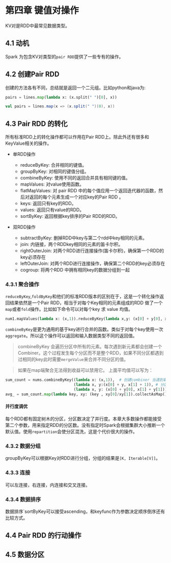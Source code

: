 # 第四章 键值对操作

KV对是RDD中最常见数据类型。

## 4.1 动机
Spark 为包含KV对类型的`pair RDD`提供了一些专有的操作。

## 4.2 创建Pair RDD
创建的方法各有不同，总结就是返回一个二元组。比如python和java为:

```python
pairs = lines.map(lambda x: (x.split(" ")[0], x))
```
```scala
val pairs = lines.map(x => (x.split(" ")(0), x))
```

## 4.3 Pair RDD 的转化
所有标准RDD上的转化操作都可以作用在Pair RDD上。除此外还有很多和KeyValue相关的操作。

- 单RDD操作
  - reduceByKey: 合并相同的键值。
  - groupByKey: 对相同的键值分组。
  - combineByKey: 使用不同的返回合并具有相同键的值。
  - mapValues: 对value使用函数。
  - flatMapValues: 对 pair RDD 中的每个值应用一个返回迭代器的函数，然后对返回的每个元素生成一个对应key的Pair RDD 。
  - keys: 返回只有key的RDD。
  - values: 返回只有value的RDD。
  - sortByKey: 返回根据key排序的Pair RDD的RDD。

- 双RDD操作
  - subtractByKey: 删掉RDD中key与第二个rdd中key相同的元素。
  - join: 内链接，两个RDDkey相同的元素的笛卡尔积。
  - rightOuterJoin: 对两个RDD进行连接操作(笛卡尔积)，确保第一个RDD的key必须存在
  - leftOuterJoin: 对两个RDD进行连接操作，确保第二个RDD的key必须存在
  - cogroup: 将两个RDD 中拥有相同key的数据分组到一起

### 4.3.1 聚合操作
`reduceByKey`,`foldByKey`和他们的标准RDD版本的区别在于，这是一个转化操作返回结果依然是一个Pair RDD，相当于对每个Key相同的元素组成的RDD 做了一个`map`或者`fold`操作。比如如下命令可以对每个key 求 value 均值。
```python
num1.mapValues(lambda x: (x,1)).reduceByKey(lambda x,y: (x[0] + y[0], x[1]+y[1])).mapValues(lambda x: x[0]/x[1])
```

`combineByKey`是更为通用的基于key进行合并的函数。类似于对每个key使用一次`aggregate`。所以这个操作可以返回和输入数据类型不同的返回值。

> combineByKey 会遍历分区中所有的元素。每次遇到新元素都会创建一个 Combiner。这个过程发生每个分区而不是整个RDD，如果不同分区都遇到过相同的key此时需要`mergeValue`来合并不同分区的值。

> 如果在map端聚合无法得到收益可以禁用它。
上面平均值可以写为：
```python
sum_count = nums.combineByKey((lambda x: (x,1)),  # 创建combiner 当遇到新的key时候的初始化函数。
                              (lambda x, y:(x[0] + y, x[1] + 1)), # 分区内map端聚合
                              (lambda x, y: (x[0] + y[0], x[1] + y[1]))) # 分区与分区聚合
avg_ = sum_count.map(lambda key, xy: (key , xy[0]/xy[1]).collectAsMap()
```

#### 并行度调优
每个RDD都有固定树木的分区，分区数决定了并行度。本章大多数操作都能接受第二个参数，用来指定RDD的分区数。没有指定时Spark会根据集群大小推断一个默认值。使用`repartition`会使分区混洗，这是个代价很大的操作。

### 4.3.2 数据分组

groupByKey可以根据Key对RDD进行分组，分组的结果是`[K, Iterable[V]]`。

### 4.3.3 连接

可以左连接，右连接，内连接和交叉连接。

### 4.3.4 数据排序
数据排序`sortByKey可以接受ascending，和keyfunc作为参数决定顺序倒序还有比较方式。

## 4.4 Pair RDD 的行动操作

## 4.5 数据分区


